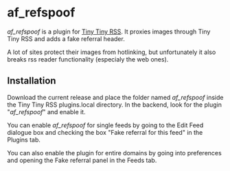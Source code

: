 # af_refspoof
*af_refspoof* is a plugin for [Tiny Tiny RSS](https://tt-rss.org/). It proxies images through Tiny Tiny RSS and adds a fake referral header.

A lot of sites protect their images from hotlinking, but unfortunately it also breaks rss reader functionality (especialy the web ones).

## Installation

Download the current release and place the folder named *af_refspoof* inside the Tiny Tiny RSS plugins.local directory. In the backend, look for the plugin "*af_refspoof*" and enable it.

You can enable *af_refspoof* for single feeds by going to the Edit Feed dialogue box and checking the box "Fake referral for this feed" in the Plugins tab.

You can also enable the plugin for entire domains by going into preferences and opening the Fake referral panel in the Feeds tab.